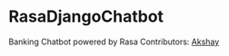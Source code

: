 # RasaDjangoChatbot
Banking Chatbot powered by Rasa 
Contributors: [Akshay](https://github.com/akshay1502)
